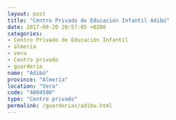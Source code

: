 ```yaml
---
layout: post
title: "Centro Privado de Educación Infantil Adibú"
date: 2017-09-20 20:57:05 +0200
categories:
- Centro Privado de Educación Infantil
- almeria
- vera
- Centro privado
- guarderia
name: "Adibú"
province: "Almería"
location: "Vera"
code: "4004590"
type: "Centro privado"
permalink: /guarderias/adibu.html
---
```

